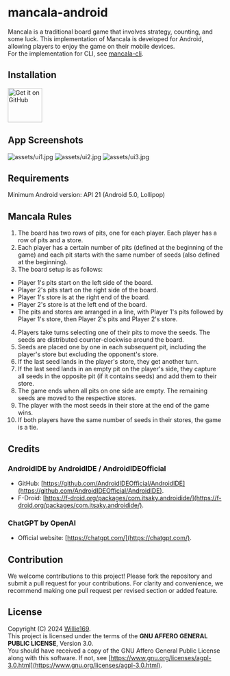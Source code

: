 # mancala-android
Mancala is a traditional board game that involves strategy, counting, and some luck. This implementation of Mancala is developed for Android, allowing players to enjoy the game on their mobile devices.\
For the implementation for CLI, see [mancala-cli](https://github.com/Willie169/mancala-cli).
## Installation
<!-- [<img src="https://fdroid.gitlab.io/artwork/badge/get-it-on.svg" alt="Get it on F-Droid" height="80">](https://f-droid.org/packages/com.willie.mancala) -->
[<img src="https://github.com/Kunzisoft/Github-badge/raw/main/get-it-on-github.svg" alt="Get it on GitHub" height="80">](https://objects.githubusercontent.com/github-production-release-asset-2e65be/865421482/3e203c77-314a-451a-b799-81fea496a38e?X-Amz-Algorithm=AWS4-HMAC-SHA256&X-Amz-Credential=releaseassetproduction%2F20241001%2Fus-east-1%2Fs3%2Faws4_request&X-Amz-Date=20241001T160407Z&X-Amz-Expires=300&X-Amz-Signature=769a74db6b6107e750af56dba15a1c5097eca5527457446b72eef297430a7b5f&X-Amz-SignedHeaders=host&response-content-disposition=attachment%3B%20filename%3Dcom.willie.mancala.apk&response-content-type=application%2Fvnd.android.package-archive)
## App Screenshots
![assets/ui1.jpg](assets/ui1.jpg)
![assets/ui2.jpg](assets/ui2.jpg)
![assets/ui3.jpg](assets/ui3.jpg)
## Requirements
Minimum Android version: API 21 (Android 5.0, Lollipop)
## Mancala Rules
1. The board has two rows of pits, one for each player. Each player has a row of pits and a store.
2. Each player has a certain number of pits (defined at the beginning of the game) and each pit starts with the same number of seeds (also defined at the beginning).
3. The board setup is as follows:
  - Player 1's pits start on the left side of the board.
  - Player 2's pits start on the right side of the board.
  - Player 1's store is at the right end of the board.
  - Player 2's store is at the left end of the board.
  - The pits and stores are arranged in a line, with Player 1's pits followed by Player 1's store, then Player 2's pits and Player 2's store.
4. Players take turns selecting one of their pits to move the seeds. The seeds are distributed counter-clockwise around the board.
5. Seeds are placed one by one in each subsequent pit, including the player's store but excluding the opponent's store.
6. If the last seed lands in the player's store, they get another turn.
7. If the last seed lands in an empty pit on the player's side, they capture all seeds in the opposite pit (if it contains seeds) and add them to their store.
8. The game ends when all pits on one side are empty. The remaining seeds are moved to the respective stores.
9. The player with the most seeds in their store at the end of the game wins.
10. If both players have the same number of seeds in their stores, the game is a tie.
## Credits
### AndroidIDE by AndroidIDE / AndroidIDEOfficial
- GitHub: [https://github.com/AndroidIDEOfficial/AndroidIDE](https://github.com/AndroidIDEOfficial/AndroidIDE).
- F-Droid: [https://f-droid.org/packages/com.itsaky.androidide/](https://f-droid.org/packages/com.itsaky.androidide/).
### ChatGPT by OpenAI
- Official website: [https://chatgpt.com/](https://chatgpt.com/).
## Contribution
We welcome contributions to this project! Please fork the repository and submit a pull request for your contributions. For clarity and convenience, we recommend making one pull request per revised section or added feature.
## License
Copyright (C) 2024 [Willie169](https://github.com/Willie169).\
This project is licensed under the terms of the **GNU AFFERO GENERAL PUBLIC LICENSE**, Version 3.0.\
You should have received a copy of the GNU Affero General Public License along with this software. If not, see [https://www.gnu.org/licenses/agpl-3.0.html](https://www.gnu.org/licenses/agpl-3.0.html).
